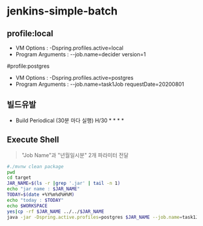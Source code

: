 # jenkins-simple-batch

## profile:local
* VM Options : -Dspring.profiles.active=local
* Program Arguments : --job.name=decider version=1

#profile:postgres
* VM Options : -Dspring.profiles.active=postgres
* Program Arguments : --job.name=task1Job requestDate=20200801

## 빌드유발
* Build Periodical (30분 마다 실행)
H/30 * * * *  
## Execute Shell
> "Job Name"과 "년월일시분" 2개 파라미터 전달
```bash
#./mvnw clean package
pwd
cd target
JAR_NAME=$(ls -r |grep '.jar' | tail -n 1)
echo "jar name : $JAR_NAME"
TODAY=$(date +%Y%m%d%H%M)
echo "today : $TODAY"
echo $WORKSPACE
yes|cp -rf $JAR_NAME ../../$JAR_NAME
java -jar -Dspring.active.profiles=postgres $JAR_NAME --job.name=task1Job requestDate=$TODAY
```  